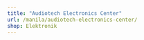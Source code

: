```yaml
---
title: "Audiotech Electronics Center"
url: /manila/audiotech-electronics-center/
shop: Elektronik
---
```


